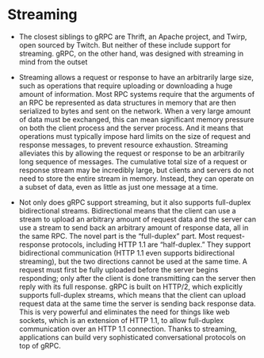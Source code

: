 # Streaming

- The closest siblings to gRPC are Thrift, an Apache project, and Twirp, open sourced by Twitch. But neither of these include support for streaming. gRPC, on the other hand,
was designed with streaming in mind from the outset

- Streaming allows a request or response to have an arbitrarily large size, such as operations that require uploading or downloading a huge amount of information.
Most RPC systems require that the arguments of an RPC be represented as data structures in memory that are then serialized to bytes and sent on the network.
When a very large amount of data must be exchanged, this can mean significant memory pressure on both the client process and the server process. And it means
that operations must typically impose hard limits on the size of request and response messages, to prevent resource exhaustion. Streaming alleviates this by 
allowing the request or response to be an arbitrarily long sequence of messages. The cumulative total size of a request or response stream may be incredibly 
large, but clients and servers do not need to store the entire stream in memory. Instead, they can operate on a subset of data, even as little as just one message at a time.

- Not only does gRPC support streaming, but it also supports full-duplex bidirectional streams. Bidirectional means that the client can use a stream to upload an arbitrary amount of request 
data and the server can use a stream to send back an arbitrary amount of response data, all in the same RPC. The novel part is the “full-duplex” part. Most request-response protocols,
including HTTP 1.1 are “half-duplex.” They support bidirectional communication (HTTP 1.1 even supports bidirectional streaming), but the two directions cannot be used at the same time. 
A request must first be fully uploaded before the server begins responding; only after the client is done transmitting can the server then reply with its full response. gRPC is built on HTTP/2, 
which explicitly supports full-duplex streams, which means that the client can upload request data at the same time the server is sending back response data. This is very powerful and eliminates 
the need for things like web sockets, which is an extension of HTTP 1.1, to allow full-duplex communication over an HTTP 1.1 connection. 
Thanks to streaming, applications can build very sophisticated conversational protocols on top of gRPC.
